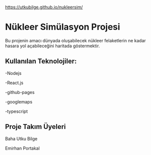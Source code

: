 https://utkubilge.github.io/nukleersim/

# Nükleer Simülasyon Projesi

Bu projenin amacı dünyada oluşabilecek nükleer felaketlerin ne kadar hasara yol açabileceğini haritada göstermektir.

## Kullanılan Teknolojiler:

-Nodejs

-React.js

-github-pages

-googlemaps

-typescript 


## Proje Takım Üyeleri

Baha Utku Bilge 

Emirhan Portakal
